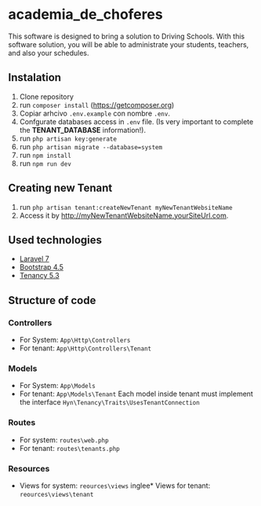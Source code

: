 # academia_de_choferes
This software is designed to bring a solution to Driving Schools. With this software solution, you will be able to administrate your students, teachers, and also your schedules.

## Instalation
1. Clone repository
2. run `composer install` (https://getcomposer.org)
3. Copiar arhcivo `.env.example` con nombre `.env`.
4. Confgurate databases access in `.env` file. (Is very important to complete the **TENANT_DATABASE** information!).
5. run `php artisan key:generate`
6. run `php artisan migrate --database=system`
7. run `npm install`
8. run `npm run dev`

## Creating new Tenant
1. run `php artisan tenant:createNewTenant myNewTenantWebsiteName`
2. Access it by http://myNewTenantWebsiteName.yourSiteUrl.com.

## Used technologies
* [Laravel 7](https://laravel.com/docs/7.x/installation)
* [Bootstrap 4.5](https://getbootstrap.com/docs/4.5/getting-started/introduction/)
* [Tenancy 5.3](https://tenancy.dev/docs/hyn/5.3)

## Structure of code
### Controllers
* For System: `App\Http\Controllers`
* For tenant: `App\Http\Controllers\Tenant`
### Models
* For System: `App\Models`
* For tenant: `App\Models\Tenant`
Each model inside tenant must implement the interface `Hyn\Tenancy\Traits\UsesTenantConnection`
### Routes
* For system: `routes\web.php`
* For tenant: `routes\tenants.php`
### Resources
* Views for system: `reources\views`
inglee* Views for tenant: `reources\views\tenant`
